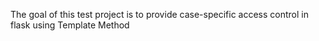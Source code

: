 The goal of this test project is to provide case-specific access control in flask using Template Method 


